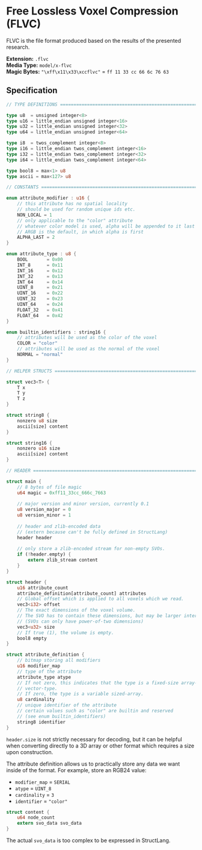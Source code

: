 # Free Lossless Voxel Compression (FLVC)

FLVC is the file format produced based on the results of the presented research.

**Extension:** `.flvc`<br>
**Media Type:** `model/x-flvc`<br>
**Magic Bytes:** `"\xff\x11\x33\xccflvc"` = `ff 11 33 cc 66 6c 76 63`

## Specification

```rust
// TYPE DEFINITIONS ============================================================

type u8  = unsigned integer<8>
type u16 = little_endian unsigned integer<16>
type u32 = little_endian unsigned integer<32>
type u64 = little_endian unsigned integer<64>

type i8  = twos_complement integer<8>
type i16 = little_endian twos_complement integer<16>
type i32 = little_endian twos_complement integer<32>
type i64 = little_endian twos_complement integer<64>

type bool8 = max<1> u8
type ascii = max<127> u8

// CONSTANTS ===================================================================

enum attribute_modifier : u16 {
    // this attribute has no spatial locality
    // should be used for random unique ids etc.
    NON_LOCAL = 1
    // only applicable to the "color" attribute
    // whatever color model is used, alpha will be appended to it last
    // ARGB is the default, in which alpha is first
    ALPHA_LAST = 2
}

enum attribute_type : u8 {
    BOOL       = 0x00
    INT_8      = 0x11
    INT_16     = 0x12
    INT_32     = 0x13
    INT_64     = 0x14
    UINT_8     = 0x21
    UINT_16    = 0x22
    UINT_32    = 0x23
    UINT_64    = 0x24
    FLOAT_32   = 0x41
    FLOAT_64   = 0x42
}

enum builtin_identifiers : string16 {
    // attributes will be used as the color of the voxel
    COLOR = "color"
    // attributes will be used as the normal of the voxel
    NORMAL = "normal"
}

// HELPER STRUCTS ==============================================================

struct vec3<T> {
    T x
    T y
    T z
}

struct string8 {
    nonzero u8 size
    ascii[size] content
}

struct string16 {
    nonzero u16 size
    ascii[size] content
}

// HEADER ======================================================================

struct main {
    // 8 bytes of file magic
    u64 magic = 0xff11_33cc_666c_7663
    
    // major version and minor version, currently 0.1
    u8 version_major = 0
    u8 version_minor = 1
    
    // header and zlib-encoded data
    // (extern because can't be fully defined in StructLang)
    header header
    
    // only store a zlib-encoded stream for non-empty SVOs.
    if (!header.empty) {
        extern zlib_stream content
    }
}

struct header {
    u16 attribute_count
    attribute_definition[attribute_count] attributes
    // Global offset which is applied to all voxels which we read.
    vec3<i32> offset
    // The exact dimensions of the voxel volume.
    // The SVO has to contain these dimensions, but may be larger internally.
    // (SVOs can only have power-of-two dimensions)
    vec3<u32> size
    // If true (1), the volume is empty.
    bool8 empty
}

struct attribute_definition {
    // bitmap storing all modifiers
    u16 modifier_map
    // type of the attribute
    attribute_type atype
    // If not zero, this indicates that the type is a fixed-size array-type or
    // vector-type.
    // If zero, the type is a variable sized-array.
    u8 cardinality
    // unique identifier of the attribute
    // certain values such as "color" are builtin and reserved
    // (see enum builtin_identifiers)
    string8 identifier
}
```
`header.size` is not strictly necessary for decoding, but it can be helpful when converting directly to a 3D array
or other format which requires a size upon construction.

The attribute definition allows us to practically store any data we want inside of the format.
For example, store an RGB24 value:

- `modifier_map` = `SERIAL`
- `atype` = `UINT_8`
- `cardinality` = `3`
- `identifier` = `"color"`

```rust
struct content {
    u64 node_count
    extern svo_data svo_data
}
```

The actual `svo_data` is too complex to be expressed in StructLang.
